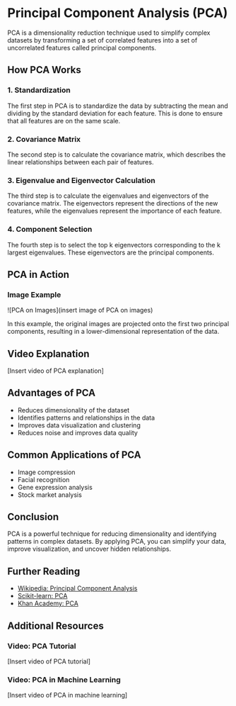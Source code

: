 

**Principal Component Analysis (PCA)**
=====================================

PCA is a dimensionality reduction technique used to simplify complex datasets by transforming a set of correlated features into a set of uncorrelated features called principal components.

**How PCA Works**
-----------------

### 1. Standardization

The first step in PCA is to standardize the data by subtracting the mean and dividing by the standard deviation for each feature. This is done to ensure that all features are on the same scale.

### 2. Covariance Matrix

The second step is to calculate the covariance matrix, which describes the linear relationships between each pair of features.

### 3. Eigenvalue and Eigenvector Calculation

The third step is to calculate the eigenvalues and eigenvectors of the covariance matrix. The eigenvectors represent the directions of the new features, while the eigenvalues represent the importance of each feature.

### 4. Component Selection

The fourth step is to select the top k eigenvectors corresponding to the k largest eigenvalues. These eigenvectors are the principal components.

**PCA in Action**
-----------------

### Image Example

![PCA on Images](insert image of PCA on images)

In this example, the original images are projected onto the first two principal components, resulting in a lower-dimensional representation of the data.

**Video Explanation**
--------------------

[Insert video of PCA explanation]

**Advantages of PCA**
--------------------

* Reduces dimensionality of the dataset
* Identifies patterns and relationships in the data
* Improves data visualization and clustering
* Reduces noise and improves data quality

**Common Applications of PCA**
-----------------------------

* Image compression
* Facial recognition
* Gene expression analysis
* Stock market analysis

**Conclusion**
--------------

PCA is a powerful technique for reducing dimensionality and identifying patterns in complex datasets. By applying PCA, you can simplify your data, improve visualization, and uncover hidden relationships.

**Further Reading**
-------------------

* [Wikipedia: Principal Component Analysis](https://en.wikipedia.org/wiki/Principal_component_analysis)
* [Scikit-learn: PCA](https://scikit-learn.org/stable/modules/generated/sklearn.decomposition.PCA.html)
* [Khan Academy: PCA](https://www.khanacademy.org/math/linear-algebra/alternate-bases/pca/v/linear-algebra-pca-intro)

**Additional Resources**
-------------------------

### Video: PCA Tutorial

[Insert video of PCA tutorial]

### Video: PCA in Machine Learning

[Insert video of PCA in machine learning]